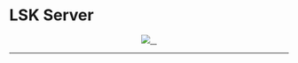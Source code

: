 # LSK Server

<p align="center">
  <a aria-label="LSK logo" href="https://github.com/lskjs">
    <img src="https://badgen.net/badge/icon/MADE%20BY%20LSK?icon=zeit&label&color=red&labelColor=red">
  </a>
  <a aria-label="NPM version" href="https://www.npmjs.com/package/@lskjs/server">
    <img alt="" src="https://badgen.net/npm/v/@lskjs/server">
  </a>
  <a aria-label="Package size" href="https://bundlephobia.com/result?p=@lskjs/server">
    <img alt="" src="https://badgen.net/bundlephobia/minzip/@lskjs/server">
  </a>
  <a aria-label="License" href="https://github.com/lskjs/lskjs/blob/master/LICENSE">
    <img alt="" src="https://badgen.net/npm/license/@lskjs/server">
  </a>
</p>

-----